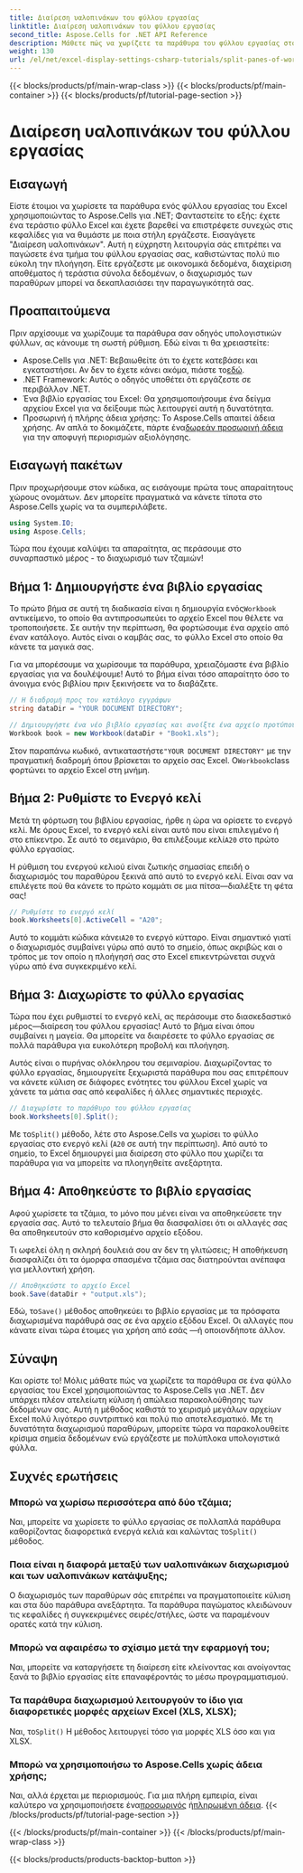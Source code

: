 ```yaml
---
title: Διαίρεση υαλοπινάκων του φύλλου εργασίας
linktitle: Διαίρεση υαλοπινάκων του φύλλου εργασίας
second_title: Aspose.Cells for .NET API Reference
description: Μάθετε πώς να χωρίζετε τα παράθυρα του φύλλου εργασίας στο Aspose.Cells για .NET με τον αναλυτικό οδηγό μας. Βελτιώστε την πλοήγηση αρχείων Excel με αυτό το εύκολο σεμινάριο.
weight: 130
url: /el/net/excel-display-settings-csharp-tutorials/split-panes-of-worksheet/
---
```


{{< blocks/products/pf/main-wrap-class >}}
{{< blocks/products/pf/main-container >}}
{{< blocks/products/pf/tutorial-page-section >}}

# Διαίρεση υαλοπινάκων του φύλλου εργασίας

## Εισαγωγή

Είστε έτοιμοι να χωρίσετε τα παράθυρα ενός φύλλου εργασίας του Excel χρησιμοποιώντας το Aspose.Cells για .NET; Φανταστείτε το εξής: έχετε ένα τεράστιο φύλλο Excel και έχετε βαρεθεί να επιστρέφετε συνεχώς στις κεφαλίδες για να θυμάστε με ποια στήλη εργάζεστε. Εισαγάγετε "Διαίρεση υαλοπινάκων". Αυτή η εύχρηστη λειτουργία σάς επιτρέπει να παγώσετε ένα τμήμα του φύλλου εργασίας σας, καθιστώντας πολύ πιο εύκολη την πλοήγηση. Είτε εργάζεστε με οικονομικά δεδομένα, διαχείριση αποθέματος ή τεράστια σύνολα δεδομένων, ο διαχωρισμός των παραθύρων μπορεί να δεκαπλασιάσει την παραγωγικότητά σας. 

## Προαπαιτούμενα

Πριν αρχίσουμε να χωρίζουμε τα παράθυρα σαν οδηγός υπολογιστικών φύλλων, ας κάνουμε τη σωστή ρύθμιση. Εδώ είναι τι θα χρειαστείτε:

-  Aspose.Cells για .NET: Βεβαιωθείτε ότι το έχετε κατεβάσει και εγκαταστήσει. Αν δεν το έχετε κάνει ακόμα, πιάστε το[εδώ](https://releases.aspose.com/cells/net/).
- .NET Framework: Αυτός ο οδηγός υποθέτει ότι εργάζεστε σε περιβάλλον .NET.
- Ένα βιβλίο εργασίας του Excel: Θα χρησιμοποιήσουμε ένα δείγμα αρχείου Excel για να δείξουμε πώς λειτουργεί αυτή η δυνατότητα.
-  Προσωρινή ή πλήρης άδεια χρήσης: Το Aspose.Cells απαιτεί άδεια χρήσης. Αν απλά το δοκιμάζετε, πάρτε ένα[δωρεάν προσωρινή άδεια](https://purchase.aspose.com/temporary-license/) για την αποφυγή περιορισμών αξιολόγησης.

## Εισαγωγή πακέτων

Πριν προχωρήσουμε στον κώδικα, ας εισάγουμε πρώτα τους απαραίτητους χώρους ονομάτων. Δεν μπορείτε πραγματικά να κάνετε τίποτα στο Aspose.Cells χωρίς να τα συμπεριλάβετε.

```csharp
using System.IO;
using Aspose.Cells;
```

Τώρα που έχουμε καλύψει τα απαραίτητα, ας περάσουμε στο συναρπαστικό μέρος - το διαχωρισμό των τζαμιών!

## Βήμα 1: Δημιουργήστε ένα βιβλίο εργασίας

 Το πρώτο βήμα σε αυτή τη διαδικασία είναι η δημιουργία ενός`Workbook` αντικείμενο, το οποίο θα αντιπροσωπεύει το αρχείο Excel που θέλετε να τροποποιήσετε. Σε αυτήν την περίπτωση, θα φορτώσουμε ένα αρχείο από έναν κατάλογο. Αυτός είναι ο καμβάς σας, το φύλλο Excel στο οποίο θα κάνετε τα μαγικά σας.

Για να μπορέσουμε να χωρίσουμε τα παράθυρα, χρειαζόμαστε ένα βιβλίο εργασίας για να δουλέψουμε! Αυτό το βήμα είναι τόσο απαραίτητο όσο το άνοιγμα ενός βιβλίου πριν ξεκινήσετε να το διαβάζετε.

```csharp
// Η διαδρομή προς τον κατάλογο εγγράφων
string dataDir = "YOUR DOCUMENT DIRECTORY";

// Δημιουργήστε ένα νέο βιβλίο εργασίας και ανοίξτε ένα αρχείο προτύπου
Workbook book = new Workbook(dataDir + "Book1.xls");
```

 Στον παραπάνω κωδικό, αντικαταστήστε`"YOUR DOCUMENT DIRECTORY"` με την πραγματική διαδρομή όπου βρίσκεται το αρχείο σας Excel. Ο`Workbook`class φορτώνει το αρχείο Excel στη μνήμη.

## Βήμα 2: Ρυθμίστε το Ενεργό κελί

 Μετά τη φόρτωση του βιβλίου εργασίας, ήρθε η ώρα να ορίσετε το ενεργό κελί. Με όρους Excel, το ενεργό κελί είναι αυτό που είναι επιλεγμένο ή στο επίκεντρο. Σε αυτό το σεμινάριο, θα επιλέξουμε κελί`A20` στο πρώτο φύλλο εργασίας.

Η ρύθμιση του ενεργού κελιού είναι ζωτικής σημασίας επειδή ο διαχωρισμός του παραθύρου ξεκινά από αυτό το ενεργό κελί. Είναι σαν να επιλέγετε πού θα κάνετε το πρώτο κομμάτι σε μια πίτσα—διαλέξτε τη φέτα σας!

```csharp
// Ρυθμίστε το ενεργό κελί
book.Worksheets[0].ActiveCell = "A20";
```

 Αυτό το κομμάτι κώδικα κάνει`A20` το ενεργό κύτταρο. Είναι σημαντικό γιατί ο διαχωρισμός συμβαίνει γύρω από αυτό το σημείο, όπως ακριβώς και ο τρόπος με τον οποίο η πλοήγησή σας στο Excel επικεντρώνεται συχνά γύρω από ένα συγκεκριμένο κελί.

## Βήμα 3: Διαχωρίστε το φύλλο εργασίας

Τώρα που έχει ρυθμιστεί το ενεργό κελί, ας περάσουμε στο διασκεδαστικό μέρος—διαίρεση του φύλλου εργασίας! Αυτό το βήμα είναι όπου συμβαίνει η μαγεία. Θα μπορείτε να διαιρέσετε το φύλλο εργασίας σε πολλά παράθυρα για ευκολότερη προβολή και πλοήγηση.

Αυτός είναι ο πυρήνας ολόκληρου του σεμιναρίου. Διαχωρίζοντας το φύλλο εργασίας, δημιουργείτε ξεχωριστά παράθυρα που σας επιτρέπουν να κάνετε κύλιση σε διάφορες ενότητες του φύλλου Excel χωρίς να χάνετε τα μάτια σας από κεφαλίδες ή άλλες σημαντικές περιοχές.

```csharp
// Διαχωρίστε το παράθυρο του φύλλου εργασίας
book.Worksheets[0].Split();
```

 Με το`Split()` μέθοδο, λέτε στο Aspose.Cells να χωρίσει το φύλλο εργασίας στο ενεργό κελί (`A20` σε αυτή την περίπτωση). Από αυτό το σημείο, το Excel δημιουργεί μια διαίρεση στο φύλλο που χωρίζει τα παράθυρα για να μπορείτε να πλοηγηθείτε ανεξάρτητα.

## Βήμα 4: Αποθηκεύστε το βιβλίο εργασίας

Αφού χωρίσετε τα τζάμια, το μόνο που μένει είναι να αποθηκεύσετε την εργασία σας. Αυτό το τελευταίο βήμα θα διασφαλίσει ότι οι αλλαγές σας θα αποθηκευτούν στο καθορισμένο αρχείο εξόδου.

Τι ωφελεί όλη η σκληρή δουλειά σου αν δεν τη γλιτώσεις; Η αποθήκευση διασφαλίζει ότι τα όμορφα σπασμένα τζάμια σας διατηρούνται ανέπαφα για μελλοντική χρήση.

```csharp
// Αποθηκεύστε το αρχείο Excel
book.Save(dataDir + "output.xls");
```

 Εδώ, το`Save()` μέθοδος αποθηκεύει το βιβλίο εργασίας με τα πρόσφατα διαχωρισμένα παράθυρά σας σε ένα αρχείο εξόδου Excel. Οι αλλαγές που κάνατε είναι τώρα έτοιμες για χρήση από εσάς —ή οποιονδήποτε άλλον.

## Σύναψη

Και ορίστε το! Μόλις μάθατε πώς να χωρίζετε τα παράθυρα σε ένα φύλλο εργασίας του Excel χρησιμοποιώντας το Aspose.Cells για .NET. Δεν υπάρχει πλέον ατελείωτη κύλιση ή απώλεια παρακολούθησης των δεδομένων σας. Αυτή η μέθοδος καθιστά το χειρισμό μεγάλων αρχείων Excel πολύ λιγότερο συντριπτικό και πολύ πιο αποτελεσματικό. Με τη δυνατότητα διαχωρισμού παραθύρων, μπορείτε τώρα να παρακολουθείτε κρίσιμα σημεία δεδομένων ενώ εργάζεστε με πολύπλοκα υπολογιστικά φύλλα.

## Συχνές ερωτήσεις

### Μπορώ να χωρίσω περισσότερα από δύο τζάμια;  
 Ναι, μπορείτε να χωρίσετε το φύλλο εργασίας σε πολλαπλά παράθυρα καθορίζοντας διαφορετικά ενεργά κελιά και καλώντας το`Split()` μέθοδος.

### Ποια είναι η διαφορά μεταξύ των υαλοπινάκων διαχωρισμού και των υαλοπινάκων κατάψυξης;  
Ο διαχωρισμός των παραθύρων σάς επιτρέπει να πραγματοποιείτε κύλιση και στα δύο παράθυρα ανεξάρτητα. Τα παράθυρα παγώματος κλειδώνουν τις κεφαλίδες ή συγκεκριμένες σειρές/στήλες, ώστε να παραμένουν ορατές κατά την κύλιση.

### Μπορώ να αφαιρέσω το σχίσιμο μετά την εφαρμογή του;  
Ναι, μπορείτε να καταργήσετε τη διαίρεση είτε κλείνοντας και ανοίγοντας ξανά το βιβλίο εργασίας είτε επαναφέροντάς το μέσω προγραμματισμού.

### Τα παράθυρα διαχωρισμού λειτουργούν το ίδιο για διαφορετικές μορφές αρχείων Excel (XLS, XLSX);  
 Ναι, το`Split()` Η μέθοδος λειτουργεί τόσο για μορφές XLS όσο και για XLSX.

### Μπορώ να χρησιμοποιήσω το Aspose.Cells χωρίς άδεια χρήσης;  
 Ναι, αλλά έρχεται με περιορισμούς. Για μια πλήρη εμπειρία, είναι καλύτερο να χρησιμοποιήσετε ένα[προσωρινός](https://purchase.aspose.com/temporary-license/) ή[πληρωμένη άδεια](https://purchase.aspose.com/buy).
{{< /blocks/products/pf/tutorial-page-section >}}

{{< /blocks/products/pf/main-container >}}
{{< /blocks/products/pf/main-wrap-class >}}

{{< blocks/products/products-backtop-button >}}
